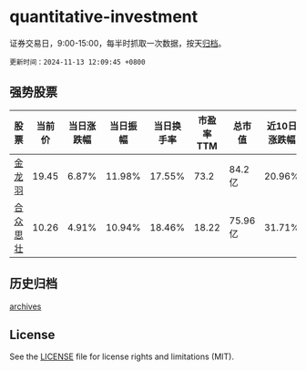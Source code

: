 # quantitative-investment

证券交易日，9:00-15:00，每半时抓取一次数据，按天[归档](archives)。

`更新时间：2024-11-13 12:09:45 +0800`

## 强势股票

|股票|当前价|当日涨跌幅|当日振幅|当日换手率|市盈率TTM|总市值|近10日涨跌幅|
|----|----|----|----|----|----|----|----|
|[金龙羽](https://xueqiu.com/S/SZ002882)|19.45|6.87%|11.98%|17.55%|73.2|84.2亿|20.96%|
|[合众思壮](https://xueqiu.com/S/SZ002383)|10.26|4.91%|10.94%|18.46%|18.22|75.96亿|31.71%|

## 历史归档

[archives](archives)

## License

See the [LICENSE](LICENSE) file for license rights and limitations (MIT).